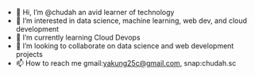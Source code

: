 - 👋 Hi, I’m @chudah an avid learner of technology
- 👀 I’m interested in data science, machine learning, web dev, and cloud development
- 🌱 I’m currently learning Cloud Devops
- 💞️ I’m looking to collaborate on data science and web development projects
- 📫 How to reach me gmail:yakung25c@gmail.com, snap:chudah.sc

<!---
chudah1/chudah1 is a ✨ special ✨ repository because its `README.md` (this file) appears on your GitHub profile.
You can click the Preview link to take a look at your changes.
--->
